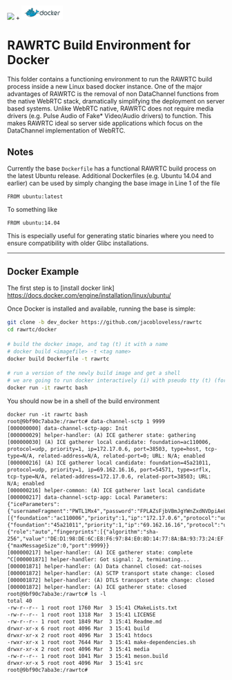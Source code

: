 <img src="https://github.com/rawrtc/rawrtc/blob/master/media/rawrtc-icon-256.png" width="48"> + <img src="https://github.com/docker/docker/blob/master/docs/static_files/docker-logo-compressed.png" width="96"> 
# RAWRTC Build Environment for Docker 

This folder contains a functioning environment to run the RAWRTC build process inside a new Linux based docker instance.
One of the major advantages of RAWRTC is the removal of non DataChannel functions from the native WebRTC stack, dramatically simplifying the deployment on server based systems. Unlike WebRTC native, RAWRTC does not require media drivers (e.g. Pulse Audio of Fake* Video/Audio drivers) to function. This makes RAWRTC ideal so server side applications which focus on the DataChannel implementation of WebRTC.

## Notes
Currently the base `Dockerfile` has a functional RAWRTC build process on the latest Ubuntu release.
Additional Dockerfiles (e.g. Ubuntu 14.04 and earlier) can be used by simply changing the base image in Line 1 of the file 
```
FROM ubuntu:latest
```

To something like
```
FROM ubuntu:14.04
```
This is especially useful for generating static binaries where you need to ensure compatibility with older Glibc installations.
***

## Docker Example

The first step is to [install docker link] https://docs.docker.com/engine/installation/linux/ubuntu/

Once Docker is installed and available, running the base is simple:

``` bash
git clone -b dev_docker https://github.com/jacobloveless/rawrtc
cd rawrtc/docker

# build the docker image, and tag (t) it with a name
# docker build <imagefile> -t <tag name>
docker build Dockerfile -t rawrtc

# run a version of the newly build image and get a shell
# we are going to run docker interactively (i) with pseudo tty (t) (for terminal access)
docker run -it rawrtc bash
``` 

You should now be in a shell of the build environment
```
docker run -it rawrtc bash
root@9bf90c7aba3e:/rawrtc# data-channel-sctp 1 9999
[000000000] data-channel-sctp-app: Init
[000000029] helper-handler: (A) ICE gatherer state: gathering
[000000030] (A) ICE gatherer local candidate: foundation=ac110006, protocol=udp, priority=1, ip=172.17.0.6, port=38503, type=host, tcp-type=N/A, related-address=N/A, related-port=0; URL: N/A; enabled
[000000216] (A) ICE gatherer local candidate: foundation=45a21011, protocol=udp, priority=1, ip=69.162.16.16, port=54571, type=srflx, tcp-type=N/A, related-address=172.17.0.6, related-port=38503; URL: N/A; enabled
[000000216] helper-common: (A) ICE gatherer last local candidate
[000000217] data-channel-sctp-app: Local Parameters:
{"iceParameters":{"usernameFragment":"PWTL1Mx4","password":"FPLAZsFjbVBmJgYWnZxdNVDpiAeL3FlZ","iceLite":false},"iceCandidates":[{"foundation":"ac110006","priority":1,"ip":"172.17.0.6","protocol":"udp","port":38503,"type":"host"},{"foundation":"45a21011","priority":1,"ip":"69.162.16.16","protocol":"udp","port":54571,"type":"srflx","relatedAddress":"172.17.0.6","relatedPort":38503}],"dtlsParameters":{"role":"auto","fingerprints":[{"algorithm":"sha-256","value":"DE:D1:98:DE:6C:E8:F6:97:84:E0:8D:14:77:8A:BA:93:73:24:EF:14:38:8C:B8:F5:17:71:A3:C6:D7:AF:00:E4"}]},"sctpParameters":{"maxMessageSize":0,"port":9999}}
[000000217] helper-handler: (A) ICE gatherer state: complete
^C[000001871] helper-handler: Got signal: 2, terminating...
[000001871] helper-handler: (A) Data channel closed: cat-noises
[000001872] helper-handler: (A) SCTP transport state change: closed
[000001872] helper-handler: (A) DTLS transport state change: closed
[000001872] helper-handler: (A) ICE gatherer state: closed
root@9bf90c7aba3e:/rawrtc# ls -l
total 40
-rw-r--r-- 1 root root 1760 Mar  3 15:41 CMakeLists.txt
-rw-r--r-- 1 root root 1318 Mar  3 15:41 LICENSE
-rw-r--r-- 1 root root 1849 Mar  3 15:41 Readme.md
drwxr-xr-x 6 root root 4096 Mar  3 15:41 build
drwxr-xr-x 2 root root 4096 Mar  3 15:41 htdocs
-rwxr-xr-x 1 root root 7644 Mar  3 15:41 make-dependencies.sh
drwxr-xr-x 2 root root 4096 Mar  3 15:41 media
-rw-r--r-- 1 root root 1041 Mar  3 15:41 meson.build
drwxr-xr-x 5 root root 4096 Mar  3 15:41 src
root@9bf90c7aba3e:/rawrtc#
```
